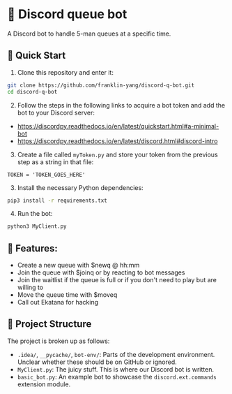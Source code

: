# :robot: Discord queue bot

A Discord bot to handle 5-man queues at a specific time.


## :rocket: Quick Start
1. Clone this repository and enter it:
```bash
git clone https://github.com/franklin-yang/discord-q-bot.git
cd discord-q-bot
```

2. Follow the steps in the following links to acquire a bot token and add the bot to your Discord server:
- https://discordpy.readthedocs.io/en/latest/quickstart.html#a-minimal-bot
- https://discordpy.readthedocs.io/en/latest/discord.html#discord-intro

3. Create a file called `myToken.py` and store your token from the previous step as a string in that file:
```python3
TOKEN = 'TOKEN_GOES_HERE'
```

3. Install the necessary Python dependencies:
```bash
pip3 install -r requirements.txt
```

4. Run the bot:
```bash
python3 MyClient.py
```


## :gift: Features:
- Create a new queue with $newq @ hh:mm
- Join the queue with $joinq or by reacting to bot messages
- Join the waitlist if the queue is full or if you don't need to play but are willing to
- Move the queue time with $moveq
- Call out Ekatana for hacking


## :file_folder: Project Structure
The project is broken up as follows:

- `.idea/`, `__pycache/`, `bot-env/`: Parts of the development environment. Unclear whether these should be on GitHub or ignored.
- `MyClient.py`: The juicy stuff. This is where our Discord bot is written. 
- `basic_bot.py`: An example bot to showcase the `discord.ext.commands` extension module.
